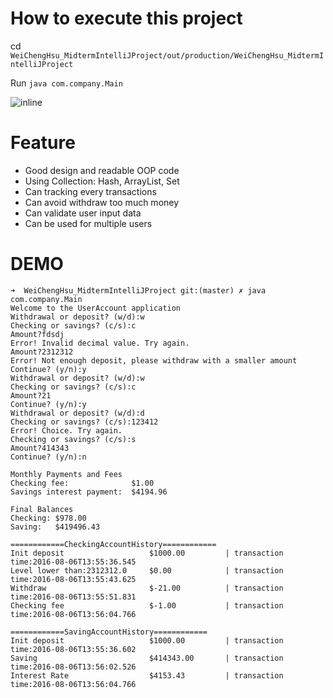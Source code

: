 # How to execute this project

cd `WeiChengHsu_MidtermIntelliJProject/out/production/WeiChengHsu_MidtermIntelliJProject`

Run `java com.company.Main`

![inline](https://i.imgur.com/1nveTsZ.png=300x "Title")

# Feature

- Good design and readable OOP code
- Using Collection: Hash, ArrayList, Set
- Can tracking every transactions
- Can avoid withdraw too much money
- Can validate user input data
- Can be used for multiple users

# DEMO

    ➜  WeiChengHsu_MidtermIntelliJProject git:(master) ✗ java com.company.Main  
    Welcome to the UserAccount application
    Withdrawal or deposit? (w/d):w
    Checking or savings? (c/s):c
    Amount?fdsdj
    Error! Invalid decimal value. Try again.
    Amount?2312312
    Error! Not enough deposit, please withdraw with a smaller amount
    Continue? (y/n):y
    Withdrawal or deposit? (w/d):w
    Checking or savings? (c/s):c
    Amount?21
    Continue? (y/n):y
    Withdrawal or deposit? (w/d):d
    Checking or savings? (c/s):123412
    Error! Choice. Try again.
    Checking or savings? (c/s):s
    Amount?414343
    Continue? (y/n):n

    Monthly Payments and Fees
    Checking fee:              $1.00
    Savings interest payment:  $4194.96

    Final Balances
    Checking: $978.00
    Saving:   $419496.43

    ============CheckingAccountHistory============
    Init deposit                   $1000.00         | transaction time:2016-08-06T13:55:36.545
    Level lower than:2312312.0     $0.00            | transaction time:2016-08-06T13:55:43.625
    Withdraw                       $-21.00          | transaction time:2016-08-06T13:55:51.831
    Checking fee                   $-1.00           | transaction time:2016-08-06T13:56:04.766

    ============SavingAccountHistory============
    Init deposit                   $1000.00         | transaction time:2016-08-06T13:55:36.602
    Saving                         $414343.00       | transaction time:2016-08-06T13:56:02.526
    Interest Rate                  $4153.43         | transaction time:2016-08-06T13:56:04.766